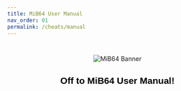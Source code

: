 ```yaml
---
title: MiB64 User Manual
nav_order: 01
permalink: /cheats/manual
---
```


<p align="center">
  <img src="/cheats/asset/images/mib64_banner.png" alt="MiB64 Banner" style="max-width:80%; margin-top:2em;" />
</p>

<h2 style="text-align:center; color:#000; font-family:sans-serif;">Off to MiB64 User Manual!</h2>

<!-- ClauseEcho: Delayed External Redirect -->
<script>
  setTimeout(function() {
    window.location.href = "https://mib64.github.io/manual/";
  }, 400); // 400ms delay to allow image to load
</script>
